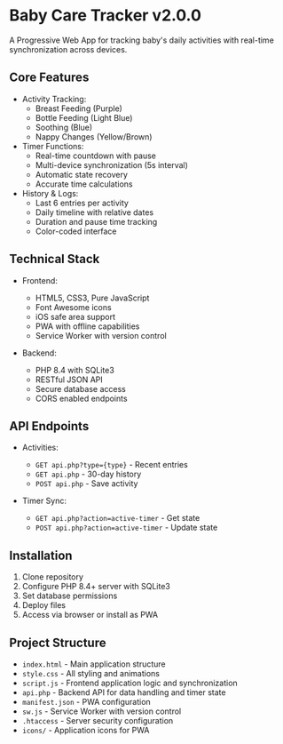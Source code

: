 # Baby Care Tracker v2.0.0

A Progressive Web App for tracking baby's daily activities with real-time synchronization across devices.

## Core Features

- Activity Tracking:
  - Breast Feeding (Purple)
  - Bottle Feeding (Light Blue)
  - Soothing (Blue)
  - Nappy Changes (Yellow/Brown)
- Timer Functions:
  - Real-time countdown with pause
  - Multi-device synchronization (5s interval)
  - Automatic state recovery
  - Accurate time calculations
- History & Logs:
  - Last 6 entries per activity
  - Daily timeline with relative dates
  - Duration and pause time tracking
  - Color-coded interface

## Technical Stack

- Frontend:
  - HTML5, CSS3, Pure JavaScript
  - Font Awesome icons
  - iOS safe area support
  - PWA with offline capabilities
  - Service Worker with version control

- Backend:
  - PHP 8.4 with SQLite3
  - RESTful JSON API
  - Secure database access
  - CORS enabled endpoints

## API Endpoints

- Activities:
  - `GET api.php?type={type}` - Recent entries
  - `GET api.php` - 30-day history
  - `POST api.php` - Save activity

- Timer Sync:
  - `GET api.php?action=active-timer` - Get state
  - `POST api.php?action=active-timer` - Update state

## Installation

1. Clone repository
2. Configure PHP 8.4+ server with SQLite3
3. Set database permissions
4. Deploy files
5. Access via browser or install as PWA

## Project Structure

- `index.html` - Main application structure
- `style.css` - All styling and animations
- `script.js` - Frontend application logic and synchronization
- `api.php` - Backend API for data handling and timer state
- `manifest.json` - PWA configuration
- `sw.js` - Service Worker with version control
- `.htaccess` - Server security configuration
- `icons/` - Application icons for PWA
